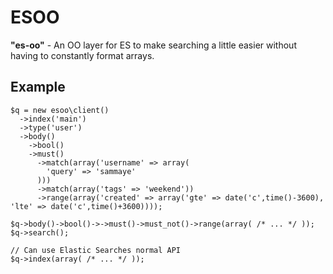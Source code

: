 ESOO
====

**"es-oo"** - An OO layer for ES to make searching a little easier without having to constantly format arrays.

## Example

~~~
$q = new esoo\client()
  ->index('main')
  ->type('user')
  ->body()
    ->bool()
    ->must()
      ->match(array('username' => array(
        'query' => 'sammaye'
      )))
      ->match(array('tags' => 'weekend'))
      ->range(array('created' => array('gte' => date('c',time()-3600), 'lte' => date('c',time()+3600))));

$q->body()->bool()->->must()->must_not()->range(array( /* ... */ ));
$q->search();

// Can use Elastic Searches normal API
$q->index(array( /* ... */ ));
~~~
